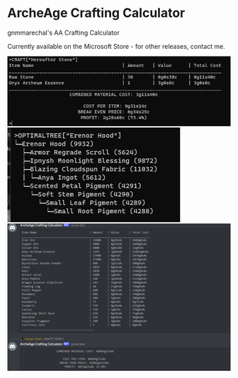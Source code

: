 # ArcheAge Crafting Calculator
gnmmarechal's AA Crafting Calculator

Currently available on the Microsoft Store - for other releases, contact me.

![Calculator Screenshot](calculatorscreenshot.png)
![Calculator Screenshot 2](screenshot2.png)
![Calculator Screenshot 3](discordmode.png)
